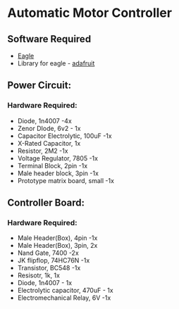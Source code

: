 # Automatic Motor Controller

## Software Required
+ [Eagle](https://www.autodesk.com/products/eagle/overview)
+ Library for eagle - [adafruit](https://github.com/adafruit/Adafruit-Eagle-Library)

## Power Circuit:
### Hardware Required:
+ Diode, 1n4007 -4x
+ Zenor DIode, 6v2 - 1x
+ Capacitor Electrolytic, 100uF -1x
+ X-Rated Capacitor, 1x
+ Resistor, 2M2 -1x
+ Voltage Regulator, 7805 -1x
+ Terminal Block, 2pin -1x
+ Male header block, 3pin -1x
+ Prototype matrix board, small -1x

## Controller Board:
### Hardware Required:
+ Male Header(Box), 4pin -1x
+ Male Header(Box), 3pin, 2x
+ Nand Gate, 7400 -2x
+ JK flipflop, 74HC76N -1x
+ Transistor, BC548 -1x
+ Resisotr, 1k, 1x
+ Diode, 1n4007 - 1x
+ Electrolytic capacitor, 470uF - 1x
+ Electromechanical Relay, 6V -1x

